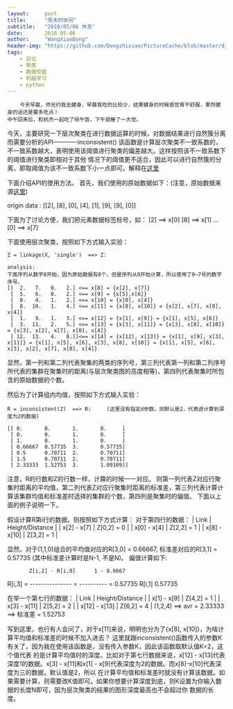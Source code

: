 ```yaml
---
layout:     post
title:      "周末的休闲"
subtitle:   "2018/05/06 休息"
date:       2018-05-06
author:     "WangXiaoDong"
header-img: "https://github.com/Dongzhixiao/PictureCache/blob/master/diaryPic/20180506.jpg?raw=true"
tags:
    - 日记
    - 聚类
    - 数据挖掘
    - 机器学习
    - python
---
```



```
    今天早晨，师兄约我去健身，早晨我吃的比较少，结果健身的时候感觉胃不舒服，果然健身的话还是要多吃点！
中午回来后，和杭杰一起吃了顿午饭，下午就睡了一大觉。
```

今天，主要研究一下层次聚类在进行数据运算的时候，对数据结果进行自然簇分离而需要分析的API————inconsistent()
该函数是计算层次聚类不一致系数的，不一致系数越大，表明使用该阈值进行聚类的偏差越大。这样按照该不一致系数下的阈值进行聚类即相对于其他
情况下的阈值更不适合，因此可以进行自然簇的分离，即取阈值为该不一致系数下小一点即可。解释在<a target="_blank" href="https://ww2.mathworks.cn/help/stats/hierarchical-clustering.html#bq_679x-14">这里</a>

下面介绍API的使用方法。
首先，我们使用的原始数据如下：(注意，原始数据来源<a target="_blank" href="https://stackoverflow.com/questions/47021492/python-hierarchical-clustering-inconsistency-what-do-the-outputs-for-the-incons">这里</a>)

origin data : [[2], [8], [0], [4], [1], [9], [9], [0]]

下面为了讨论方便，我们把元素数据标签标号，如：
[2] ==> x[0]    [8] ==> x[1]  ...   [0] ==> x[7]

下面使用层次聚类，按照如下方式输入实验：

```
Z = linkage(X, 'single')  ==> Z:

analysis:
下面序列从数字8开始，因为原始数据有8个，但是序列从0开始计算，所以使用了0~7号的数字序号。
[[  2.   7.   0.   2.] <== x[8] = {x[2], x[7]}  
 [  5.   6.   0.   2.] <== x[9] = {x[5],x[6]}
 [  0.   4.   1.   2.] <== x[10] = {x[0], x[4]}
 [  8.  10.   1.   4.] <== x[11] = {x[8], x[10]} = {x[2], x[7], x[0], x[4]}
 [  1.   9.   1.   3.] <== x[12] = {x[1], x[9]} = {x[1], x[5], x[6]}
 [  3.  11.   2.   5.] <== x[13] = {x[3], x[11]} = {x[3], x[8], x[10]} = {x[3], x[2], x[7], x[0], x[4]}
 [ 12.  13.   4.   8.]]<== x[14] = {x[12], x[13]} = {x[1], x[9], x[3], x[11]} = {x[1], x[5], x[6], x[3], x[8], x[10]} = {x[1], x[5], x[6], x[3], x[2], x[7], x[0], x[4]}
```

显然，第一列和第二列代表聚集的两类的序列号，第三列代表第一列和第二列序号所代表的集群在聚集时的距离(与层次聚类图的高度相等)，第四列代表聚集时所包含的原始数据的个数。

然后为了计算组内均值，按照如下方式输入实验：

```
R = inconsistent(Z)  ==> R:     (这里没有指定d参数，则默认是2，代表进计算到深度为2的数据)

[[ 0.       0.       1.       0.     ]
 [ 0.       0.       1.       0.     ]
 [ 1.       0.       1.       0.     ]
 [ 0.66667  0.57735  3.       0.57735]
 [ 0.5      0.70711  2.       0.70711]
 [ 1.5      0.70711  2.       0.70711]
 [ 2.33333  1.52753  3.       1.09109]]
``` 

注意，R的行数和Z的行数一样，计算的时候一一对应。
则第一列代表Z对应行聚集时距离的平均值，第二列代表Z对应行聚集时距离的标准差，第三列代表计算计算该集群均值和标准差时选择的集群的个数，第四列是聚集时的偏值。
下面以上面的例子说明一下。

假设计算R第i行的数据。则按照如下方式计算：
对于第四行的数据：
|     Link       | Height/Distance |
| x[2] - x[7]    |   Z[0,2] = 0    |
| x[0] - x[4]    |   Z[2,2] = 1    |
| x[8] - x[10]   |   Z[3,2] = 1    |

显然，对于(1,1,0)组合的平均值对应的R[3,0] = 0.66667, 标准差对应的R[3,1] = 0.57735 (其中标准差计算时是N-1, 不是N)。
偏值计算如下:

           Z[i,2] - R[i,0]      1 - 0.6667
R[i,3]  =  ---------------  =   ----------  =  0.57735
              R[i,1]             0.57735

在举一个第七行的数据：
|     Link       | Height/Distance |
| x[1] - x[9]    |   Z[4,2] = 1    |
| x[3] - x[11]    |   Z[5,2] = 2    |
| x[12] - x[13]   |   Z[6,2] = 4    |
(1,2,4)  ==>  avr = 2.33333  ==> 标准差 = 1.52753



写到这里，也行有人会问了，对于x[11]来说，明明也分为了{x[8], x[10]}，为啥计算平均值和标准差的时候不加入进去？
这里就跟inconsistent()函数传入的参数K有关了，因为我在使用该函数是，没有传入参数K，因此该函数取默认值K=2，这个值代表
的是计算平均值时的深度。比如对于第七行数据来说，x[12] - x[13]代表深度1的数据。x[3] - x[11]和x[1] - x[9]代表深度为2的数据。而x[8]-x[10]代表深度为三的数据，默认值是2，所以
在计算平均值和标准差时就没有计算该数据。如果需要计算，则需要改K值即可。如果你想要计算深度到底，则K设置为你输入数据的长度N即可，因为层次聚类的结果的图形深度最高也不会超过你
数据的长度。





